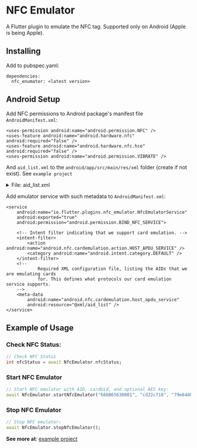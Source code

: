 # NFC Emulator

A Flutter plugin to emulate the NFC tag. Supported only on Android (Apple is being Apple).

## Installing

Add to pubspec.yaml:

```
dependencies:
  nfc_enumator: <latest version>
```

## Android Setup

Add NFC permissions to Android package's manifest file `AndroidManifest.xml`:

```
<uses-permission android:name="android.permission.NFC" />
<uses-feature android:name="android.hardware.nfc" android:required="false" />
<uses-feature android:name="android.hardware.nfc.hce" android:required="false" />
<uses-permission android:name="android.permission.VIBRATE" />
```

And `aid_list.xml` to the `android/app/src/main/res/xml` folder (create if not exist). See `example project`

<details><summary>File: aid_list.xml</summary>
```
<?xml version="1.0" encoding="utf-8"?>
<host-apdu-service xmlns:android="http://schemas.android.com/apk/res/android"
    android:requireDeviceUnlock="false">
    <aid-group android:category="other">
        <aid-filter android:name="<Replace with your AID>"/>
    </aid-group>
</host-apdu-service>
```
</details>

Add emulator service with such metadata to `AndroidManifest.xml`:
```
<service
	android:name="io.flutter.plugins.nfc_emulator.NfcEmulatorService"
	android:exported="true"
	android:permission="android.permission.BIND_NFC_SERVICE">

	<!-- Intent filter indicating that we support card emulation. -->
	<intent-filter>
		<action android:name="android.nfc.cardemulation.action.HOST_APDU_SERVICE" />
		<category android:name="android.intent.category.DEFAULT" />
	</intent-filter>
	<!--
			Required XML configuration file, listing the AIDs that we are emulating cards
			for. This defines what protocols our card emulation service supports.
	-->
	<meta-data
		android:name="android.nfc.cardemulation.host_apdu_service"
		android:resource="@xml/aid_list" />
</service>
```

## Example of Usage

### Check NFC Status:

``` dart
// Check NFC Status
int nfcStatus = await NfcEmulator.nfcStatus;
```

### Start NFC Emulator

``` dart
// Start NFC emulator with AID, cardUid, and optional AES key:
await NfcEmulator.startNfcEmulator("666B65630001", "cd22c716", "79e64d05ed6475d3acf405d6a9cd506b");
```

### Stop NFC Emulator

``` dart
// Stop NFC emulator:
await NfcEmulator.stopNfcEmulator();
```

**See more at**: [example project](example/lib/main.dart)